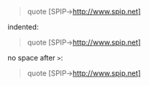> quote [SPIP->http://www.spip.net]

indented:
   > quote [SPIP->http://www.spip.net]

no space after `>`:
>quote [SPIP->http://www.spip.net]